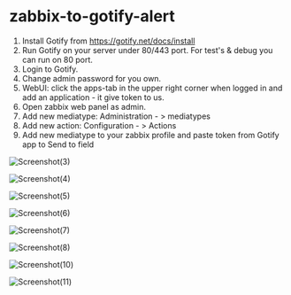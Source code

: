 # zabbix-to-gotify-alert

1. Install Gotify from https://gotify.net/docs/install
2. Run Gotify on your server under 80/443 port. For test's & debug you can run on 80 port.
3. Login to Gotify.
4. Change admin password for you own.
5. WebUI: click the apps-tab in the upper right corner when logged in and add an application - it give token to us.
6. Open zabbix web panel as admin.
7. Add new mediatype: Administration - > mediatypes
8. Add new action: Configuration - > Actions
9. Add new mediatype to your zabbix profile and paste token from Gotify app to Send to field

![Screenshot(3)](https://raw.githubusercontent.com/denisgolius/zabbix-to-gotify-alert/master/Screenshot(3).png)

![Screenshot(4)](https://raw.githubusercontent.com/denisgolius/zabbix-to-gotify-alert/master/Screenshot(4).png)

![Screenshot(5)](https://raw.githubusercontent.com/denisgolius/zabbix-to-gotify-alert/master/Screenshot(5).png)

![Screenshot(6)](https://raw.githubusercontent.com/denisgolius/zabbix-to-gotify-alert/master/Screenshot(6).png)

![Screenshot(7)](https://raw.githubusercontent.com/denisgolius/zabbix-to-gotify-alert/master/Screenshot(7).png)

![Screenshot(8)](https://raw.githubusercontent.com/denisgolius/zabbix-to-gotify-alert/master/Screenshot(8).png)

![Screenshot(10)](https://raw.githubusercontent.com/denisgolius/zabbix-to-gotify-alert/master/Screenshot(10).png)

![Screenshot(11)](https://raw.githubusercontent.com/denisgolius/zabbix-to-gotify-alert/master/Screenshot(11).png)

